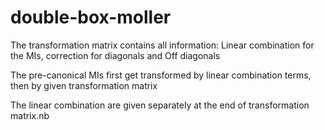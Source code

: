 # double-box-moller

The transformation matrix contains all information: Linear combination for the MIs, correction for diagonals and Off diagonals

The pre-canonical MIs first get transformed by linear combination terms, then by given transformation matrix

The linear combination are given separately at the end of transformation matrix.nb
